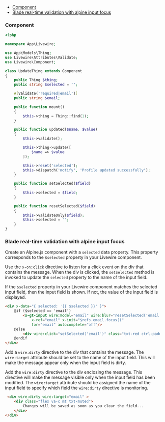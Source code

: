 <!-- TOC -->

- [Component](#component)
- [Blade real-time validation with alpine input focus](#blade-real-time-validation-with-alpine-input-focus)

<!-- /TOC -->

<a id="markdown-component" name="component"></a>

### Component
```php
<?php

namespace App\Livewire;

use App\Models\Thing;
use Livewire\Attributes\Validate;
use Livewire\Component;

class UpdateThing extends Component
{
    public Thing $thing;
    public string $selected = '';

    #[Validate('required|email')]
    public string $email;

    public function mount()
    {
        $this->thing = Thing::find(1);
    }

    public function updated($name, $value)
    {
        $this->validate();

        $this->thing->update([
            $name => $value
        ]);

        $this->reset('selected');
        $this->dispatch('notify', 'Profile updated successfully');
    }

    public function setSelected($field)
    {
        $this->selected = $field;
    }

    public function resetSelected($field)
    {
        $this->validateOnly($field);
        $this->selected = '';
    }
}
```

<a id="markdown-blade-real-time-validation-with-alpine-input-focus" name="blade-real-time-validation-with-alpine-input-focus"></a>

### Blade real-time validation with alpine input focus

Create an Alpine.js component with a `selected` data property. This property corresponds to the
`$selected` property in your Livewire component.

Use the `x-on:click` directive to listen for a click event on the div that contains the message.
When the div is clicked, the `setSelected` method is invoked to update the `selected` property to
the name of the input field.

If the `$selected` property in your Livewire component matches the selected input field, then the
input field is shown. If not, the value of the input field is displayed.

```html
<div x-data="{ selected: '{{ $selected }}' }">
    @if ($selected == 'email')
        <x-gt-input wire:model="email" wire:blur="resetSelected('email')"
            x-ref="email" x-init="$refs.email.focus()"
            for="email" autocomplete="off"/>
    @else
        <div wire:click="setSelected('email')" class="txt-red ctrl-padding">{{ $email }}</div>
    @endif
</div>
```

Add a `wire:dirty` directive to the div that contains the message. The `wire:target` attribute
should be set to the name of the input field. This will make the message appear only when the
input field is dirty.

Add the `wire:dirty` directive to the div enclosing the message. This directive will make the
message visible only when the input field has been modified. The `wire:target` attribute should be
assigned the name of the input field to specify which field the `wire:dirty` directive is
monitoring.

```html
 <div wire:dirty wire:target="email" >
    <div class="flex va-c mt txt-muted">
        Changes will be saved as soon as you clear the field...
    </div>
</div>
```
